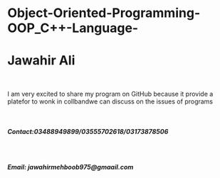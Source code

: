 # Object-Oriented-Programming-OOP_C++-Language-
<h1>Jawahir Ali</h1>
<br>
<p>I am very excited to share my program on GitHub because it provide a platefor to wonk in collbandwe can discuss on the issues of programs </p>
<br>
<h5>Contact:03488949899/03555702618/03173878506<h5>
<br>
<h5>Email: jawahirmehboob975@gmaail.com</h5>
